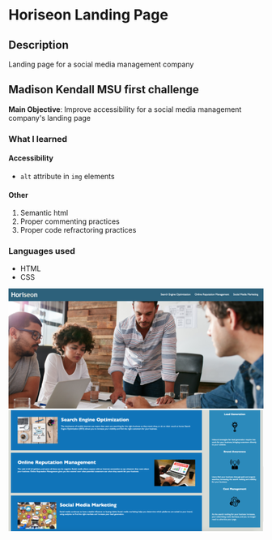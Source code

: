 # Horiseon Landing Page

## Description
Landing page for a social media management company 

## Madison Kendall MSU first challenge
**Main Objective**: Improve accessibility for a social media management company's landing page

### What I learned
#### Accessibility
- `alt` attribute in `img` elements
#### Other
1. Semantic html
2. Proper commenting practices
3. Proper code refractoring practices

### Languages used
- HTML
- CSS

![Horiseon screen shot top!](/images/Horiseon-page-1.png "")
![Horiseon screen shot bottom!](/images/Horiseon-page-2.png "")
